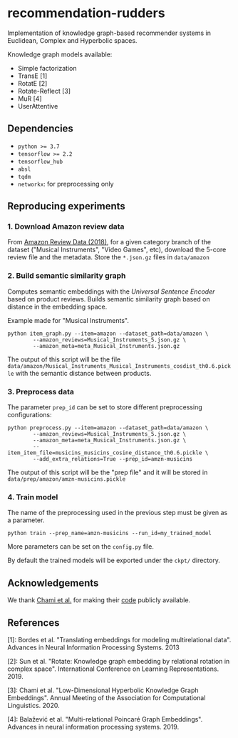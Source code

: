 # recommendation-rudders

Implementation of knowledge graph-based recommender systems in Euclidean, Complex and 
Hyperbolic spaces.

Knowledge graph models available:

 - Simple factorization
 - TransE [1]
 - RotatE [2]
 - Rotate-Reflect [3]
 - MuR [4]
 - UserAttentive

## Dependencies
 - ``python >= 3.7``
 - ``tensorflow >= 2.2``
 - ``tensorflow_hub``
 - ``absl``
 - ``tqdm``
 - ``networkx``: for preprocessing only
 
## Reproducing experiments

### 1. Download Amazon review data
From [Amazon Review Data (2018)](https://nijianmo.github.io/amazon/index.html), for a given 
category branch of the dataset ("Musical Instruments", "Video Games", etc), download the 
5-core review file and the metadata. Store the ``*.json.gz`` files in ``data/amazon``

### 2. Build semantic similarity graph

Computes semantic embeddings with the _Universal Sentence Encoder_ based on product reviews.
Builds semantic similarity graph based on distance in the embedding space.

Example made for "Musical Instruments".
```
python item_graph.py --item=amazon --dataset_path=data/amazon \
        --amazon_reviews=Musical_Instruments_5.json.gz \
        --amazon_meta=meta_Musical_Instruments.json.gz
```

The output of this script will be the file 
``data/amazon/Musical_Instruments_Musical_Instruments_cosdist_th0.6.pickle``
with the semantic distance between products.

### 3. Preprocess data 
The parameter ``prep_id`` can be set to store different preprocessing configurations:
 
```
python preprocess.py --item=amazon --dataset_path=data/amazon \
        --amazon_reviews=Musical_Instruments_5.json.gz \
        --amazon_meta=meta_Musical_Instruments.json.gz \
        --item_item_file=musicins_musicins_cosine_distance_th0.6.pickle \
        --add_extra_relations=True --prep_id=amzn-musicins
```

The output of this script will be the "prep file" and it will be stored in 
``data/prep/amazon/amzn-musicins.pickle``
### 4. Train model
The name of the preprocessing used in the previous step must be given as a parameter.
```
python train --prep_name=amzn-musicins --run_id=my_trained_model
```

More parameters can be set on the ``config.py`` file.

By default the trained models will be exported under the ``ckpt/`` directory.

## Acknowledgements
We thank [Chami et al.](https://www.aclweb.org/anthology/2020.acl-main.617/) for making their [code](https://github.com/tensorflow/neural-structured-learning/tree/efff158a4f77ae81a464d98c4d51ebe2fa78f2b4/research/kg_hyp_emb) publicly available.

## References
[1]: Bordes et al. "Translating embeddings for modeling multirelational data". 
Advances in Neural Information Processing Systems. 2013

[2]: Sun et al. "Rotate: Knowledge graph embedding by relational rotation in complex space". 
International Conference on Learning Representations. 2019.

[3]: Chami et al. "Low-Dimensional Hyperbolic Knowledge Graph Embeddings". 
Annual Meeting of the Association for Computational Linguistics. 2020.

[4]: Balažević et al. "Multi-relational Poincaré Graph Embeddings". 
Advances in neural information processing systems. 2019.